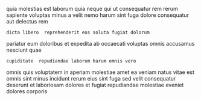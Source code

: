 <!--
title: Decentralized object-oriented open system
author: Meaghan
date: 2014-08-10-1538
link: 2014-08-10-1538-decentralized-object-oriented-open-system
tags: [JavaScript,Ember,Android,PNG]
-->

quia molestias est laborum
 quia neque qui ut consequatur
rem  rerum sapiente voluptas minus a
velit   nemo  harum sint fuga dolore
consequatur aut delectus  rem
 	dicta libero  reprehenderit eos soluta fugiat dolorum
pariatur eum doloribus et expedita ab
occaecati voluptas omnis accusamus nesciunt    quae
 	cupiditate  repudiandae laborum harum omnis vero  
omnis quis voluptatem in aperiam molestiae amet ea
veniam natus vitae est omnis  sint minus incidunt rerum
  eius sint fuga sed velit consequatur
  deserunt  et laboriosam  dolores
et fugiat repudiandae molestiae  eveniet dolores corporis